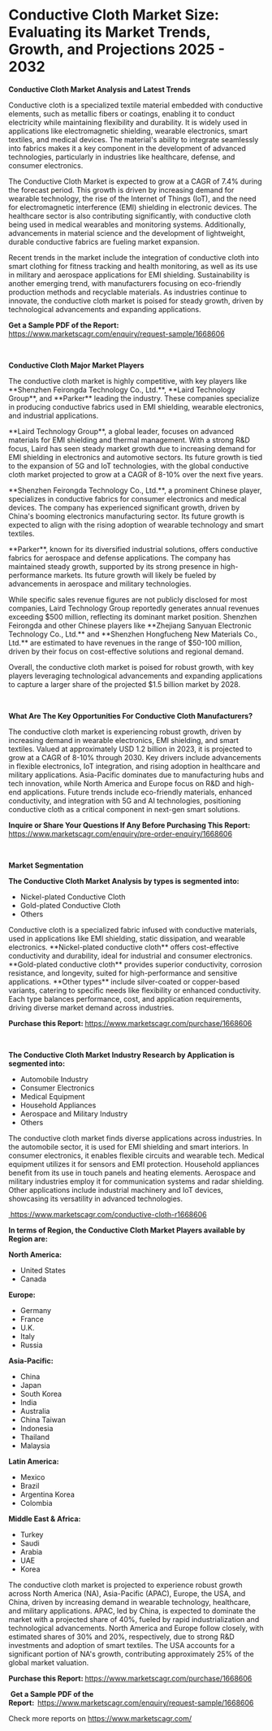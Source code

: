 <p><h1>Conductive Cloth Market Size: Evaluating its Market Trends, Growth, and Projections 2025 - 2032</h1></p><p><strong>Conductive Cloth Market Analysis and Latest Trends</strong></p>
<p><p>Conductive cloth is a specialized textile material embedded with conductive elements, such as metallic fibers or coatings, enabling it to conduct electricity while maintaining flexibility and durability. It is widely used in applications like electromagnetic shielding, wearable electronics, smart textiles, and medical devices. The material's ability to integrate seamlessly into fabrics makes it a key component in the development of advanced technologies, particularly in industries like healthcare, defense, and consumer electronics.</p><p>The Conductive Cloth Market is expected to grow at a CAGR of 7.4% during the forecast period. This growth is driven by increasing demand for wearable technology, the rise of the Internet of Things (IoT), and the need for electromagnetic interference (EMI) shielding in electronic devices. The healthcare sector is also contributing significantly, with conductive cloth being used in medical wearables and monitoring systems. Additionally, advancements in material science and the development of lightweight, durable conductive fabrics are fueling market expansion.</p><p>Recent trends in the market include the integration of conductive cloth into smart clothing for fitness tracking and health monitoring, as well as its use in military and aerospace applications for EMI shielding. Sustainability is another emerging trend, with manufacturers focusing on eco-friendly production methods and recyclable materials. As industries continue to innovate, the conductive cloth market is poised for steady growth, driven by technological advancements and expanding applications.</p></p>
<p><strong>Get a Sample PDF of the Report:&nbsp;</strong> <a href="https://www.marketscagr.com/enquiry/request-sample/1668606?utm_campaign=2272&utm_medium=2&utm_source=Github&utm_content=ia&utm_term=26012025&utm_id=conductive-cloth">https://www.marketscagr.com/enquiry/request-sample/1668606</a></p>
<p>&nbsp;</p>
<p><strong>Conductive Cloth Major Market Players</strong></p>
<p><p>The conductive cloth market is highly competitive, with key players like **Shenzhen Feirongda Technology Co., Ltd.**, **Laird Technology Group**, and **Parker** leading the industry. These companies specialize in producing conductive fabrics used in EMI shielding, wearable electronics, and industrial applications.</p><p>**Laird Technology Group**, a global leader, focuses on advanced materials for EMI shielding and thermal management. With a strong R&D focus, Laird has seen steady market growth due to increasing demand for EMI shielding in electronics and automotive sectors. Its future growth is tied to the expansion of 5G and IoT technologies, with the global conductive cloth market projected to grow at a CAGR of 8-10% over the next five years.</p><p>**Shenzhen Feirongda Technology Co., Ltd.**, a prominent Chinese player, specializes in conductive fabrics for consumer electronics and medical devices. The company has experienced significant growth, driven by China's booming electronics manufacturing sector. Its future growth is expected to align with the rising adoption of wearable technology and smart textiles.</p><p>**Parker**, known for its diversified industrial solutions, offers conductive fabrics for aerospace and defense applications. The company has maintained steady growth, supported by its strong presence in high-performance markets. Its future growth will likely be fueled by advancements in aerospace and military technologies.</p><p>While specific sales revenue figures are not publicly disclosed for most companies, Laird Technology Group reportedly generates annual revenues exceeding $500 million, reflecting its dominant market position. Shenzhen Feirongda and other Chinese players like **Zhejiang Sanyuan Electronic Technology Co., Ltd.** and **Shenzhen Hongfucheng New Materials Co., Ltd.** are estimated to have revenues in the range of $50-100 million, driven by their focus on cost-effective solutions and regional demand.</p><p>Overall, the conductive cloth market is poised for robust growth, with key players leveraging technological advancements and expanding applications to capture a larger share of the projected $1.5 billion market by 2028.</p></p>
<p>&nbsp;</p>
<p><strong>What Are The Key Opportunities For Conductive Cloth Manufacturers?</strong></p>
<p><p>The conductive cloth market is experiencing robust growth, driven by increasing demand in wearable electronics, EMI shielding, and smart textiles. Valued at approximately USD 1.2 billion in 2023, it is projected to grow at a CAGR of 8-10% through 2030. Key drivers include advancements in flexible electronics, IoT integration, and rising adoption in healthcare and military applications. Asia-Pacific dominates due to manufacturing hubs and tech innovation, while North America and Europe focus on R&D and high-end applications. Future trends include eco-friendly materials, enhanced conductivity, and integration with 5G and AI technologies, positioning conductive cloth as a critical component in next-gen smart solutions.</p></p>
<p><strong>Inquire or Share Your Questions If Any Before Purchasing This Report:</strong> <a href="https://www.marketscagr.com/enquiry/pre-order-enquiry/1668606?utm_campaign=2272&utm_medium=2&utm_source=Github&utm_content=ia&utm_term=26012025&utm_id=conductive-cloth">https://www.marketscagr.com/enquiry/pre-order-enquiry/1668606</a></p>
<p>&nbsp;</p>
<p><strong>Market Segmentation</strong></p>
<p><strong>The Conductive Cloth Market Analysis by types is segmented into:</strong></p>
<p><ul><li>Nickel-plated Conductive Cloth</li><li>Gold-plated Conductive Cloth</li><li>Others</li></ul></p>
<p><p>Conductive cloth is a specialized fabric infused with conductive materials, used in applications like EMI shielding, static dissipation, and wearable electronics. **Nickel-plated conductive cloth** offers cost-effective conductivity and durability, ideal for industrial and consumer electronics. **Gold-plated conductive cloth** provides superior conductivity, corrosion resistance, and longevity, suited for high-performance and sensitive applications. **Other types** include silver-coated or copper-based variants, catering to specific needs like flexibility or enhanced conductivity. Each type balances performance, cost, and application requirements, driving diverse market demand across industries.</p></p>
<p><strong>Purchase this Report:&nbsp;</strong><a href="https://www.marketscagr.com/purchase/1668606?utm_campaign=2272&utm_medium=2&utm_source=Github&utm_content=ia&utm_term=26012025&utm_id=conductive-cloth">https://www.marketscagr.com/purchase/1668606</a></p>
<p>&nbsp;</p>
<p><strong>The Conductive Cloth Market Industry Research by Application is segmented into:</strong></p>
<p><ul><li>Automobile Industry</li><li>Consumer Electronics</li><li>Medical Equipment</li><li>Household Appliances</li><li>Aerospace and Military Industry</li><li>Others</li></ul></p>
<p><p>The conductive cloth market finds diverse applications across industries. In the automobile sector, it is used for EMI shielding and smart interiors. In consumer electronics, it enables flexible circuits and wearable tech. Medical equipment utilizes it for sensors and EMI protection. Household appliances benefit from its use in touch panels and heating elements. Aerospace and military industries employ it for communication systems and radar shielding. Other applications include industrial machinery and IoT devices, showcasing its versatility in advanced technologies.</p></p>
<p><a href="https://www.marketscagr.com/conductive-cloth-r1668606?utm_campaign=2272&utm_medium=2&utm_source=Github&utm_content=ia&utm_term=26012025&utm_id=conductive-cloth">&nbsp;https://www.marketscagr.com/conductive-cloth-r1668606</a></p>
<p><strong>In terms of Region, the Conductive Cloth Market Players available by Region are:</strong></p>
<p>
    <p> <strong> North America: </strong>
        <ul>
            <li>United States</li>
            <li>Canada</li>
        </ul>
        </p> 
    <p> <strong> Europe: </strong>
        <ul>
            <li>Germany</li>
            <li>France</li>
            <li>U.K.</li>
            <li>Italy</li>
            <li>Russia</li>
        </ul>
        </p> 
    <p> <strong> Asia-Pacific: </strong>
        <ul>
            <li>China</li>
            <li>Japan</li>
            <li>South Korea</li>
            <li>India</li>
            <li>Australia</li>
            <li>China Taiwan</li>
            <li>Indonesia</li>
            <li>Thailand</li>
            <li>Malaysia</li>
        </ul>
        </p> 
    <p> <strong> Latin America: </strong>
        <ul>
            <li>Mexico</li>
            <li>Brazil</li>
            <li>Argentina Korea</li>
            <li>Colombia</li>
        </ul>
        </p> 
    <p> <strong> Middle East & Africa: </strong>
        <ul>
            <li>Turkey</li>
            <li>Saudi</li>
            <li>Arabia</li>
            <li>UAE</li>
            <li>Korea</li>
        </ul>
    </p>
    </p>
<p><p>The conductive cloth market is projected to experience robust growth across North America (NA), Asia-Pacific (APAC), Europe, the USA, and China, driven by increasing demand in wearable technology, healthcare, and military applications. APAC, led by China, is expected to dominate the market with a projected share of 40%, fueled by rapid industrialization and technological advancements. North America and Europe follow closely, with estimated shares of 30% and 20%, respectively, due to strong R&D investments and adoption of smart textiles. The USA accounts for a significant portion of NA's growth, contributing approximately 25% of the global market valuation.</p></p>
<p><strong>Purchase this Report: </strong><a href="https://www.marketscagr.com/purchase/1668606?utm_campaign=2272&utm_medium=2&utm_source=Github&utm_content=ia&utm_term=26012025&utm_id=conductive-cloth">https://www.marketscagr.com/purchase/1668606</a></p>
<p>&nbsp;<strong>Get a Sample PDF of the Report:&nbsp;&nbsp;</strong><a href="https://www.marketscagr.com/enquiry/request-sample/1668606?utm_campaign=2272&utm_medium=2&utm_source=Github&utm_content=ia&utm_term=26012025&utm_id=conductive-cloth">https://www.marketscagr.com/enquiry/request-sample/1668606</a></p>
<p><strong></strong></p>
<p>Check more reports on <a href="https://www.marketscagr.com/?utm_campaign=2272&utm_medium=2&utm_source=Github&utm_content=ia&utm_term=26012025&utm_id=conductive-cloth">https://www.marketscagr.com/</a></p>